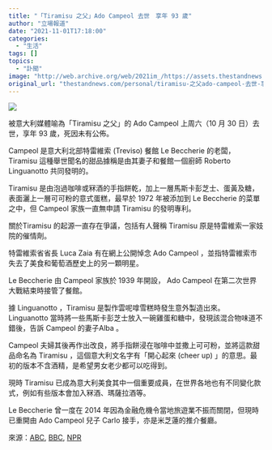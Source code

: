 ```yaml
---
title: "「Tiramisu 之父」Ado Campeol 去世　享年 93 歲"
author: "立場報道"
date: "2021-11-01T17:18:00"
categories:
  - "生活"
tags: []
topics:
  - "訃聞"
image: "http://web.archive.org/web/2021im_/https://assets.thestandnews.com/media/photos/20211101-14.png"
original_url: "thestandnews.com/personal/tiramisu-之父ado-campeol-去世-享年-93-歲"
---
```

![](http://web.archive.org/web/2021im_/https://assets.thestandnews.com/media/photos/20211101-14.png)

被意大利媒體喻為「Tiramisu 之父」的 Ado Campeol 上周六（10 月 30 日）去世，享年 93 歲，死因未有公佈。

Campeol 是意大利北部特雷維索 (Treviso) 餐館 Le Beccherie 的老闆， Tiramisu 這種舉世聞名的甜品據稱是由其妻子和餐館一個廚師 Roberto Linguanotto 共同發明的。

Tiramisu 是由泡過咖啡或冧酒的手指餅乾，加上一層馬斯卡彭芝士、蛋黃及糖，表面灑上一層可可粉的意式蛋糕，最早於 1972 年被添加到 Le Beccherie 的菜單之中，但 Campeol 家族一直無申請 Tiramisu 的發明專利。

關於Tiramisu 的起源一直存在爭議，包括有人聲稱 Tiramisu 原是特雷維索一家妓院的催情劑。

特雷維索省省長 Luca Zaia 有在網上公開悼念 Ado Campeol ，並指特雷維索市失去了美食和葡萄酒歷史上的另一顆明星。

Le Beccherie 由 Campeol 家族於 1939 年開設， Ado Campeol 在第二次世界大戰結束時接管了餐館。

據 Linguanotto ，Tiramisu 是製作雲呢嗱雪糕時發生意外製造出來。 Linguanotto 當時將一些馬斯卡彭芝士放入一碗雞蛋和糖中，發現該混合物味道不錯後，告訴 Campeol 的妻子Alba 。

Campeol 夫婦其後再作出改良，將手指餅浸在咖啡中並撒上可可粉，並將這款甜品命名為 Tiramisu ，這個意大利文名字有「開心起來 (cheer up) 」的意思。最初的版本不含酒精，是希望男女老少都可以吃得到。

現時 Tiramisu 已成為意大利美食其中一個重要成員，在世界各地也有不同變化款式，例如有些版本會加入冧酒、瑪薩拉酒等。

Le Beccherie 曾一度在 2014 年因為金融危機令當地旅遊業不振而關閉，但現時已重開由 Ado Campeol 兒子 Carlo 接手，亦是米芝蓮的推介餐廳。

來源：[ABC](http://web.archive.org/web/20211119042750/https://www.abc.net.au/news/2021-11-01/father-of-tiramisu-dies-in-italy-aged-93/100584454), [BBC](http://web.archive.org/web/20211119042750/https://www.bbc.com/news/world-europe-59103658), [NPR](http://web.archive.org/web/20211119042750/https://www.npr.org/2021/10/31/1050951605/ado-campeol-the-man-known-as-the-father-of-tiramisu-has-died)
